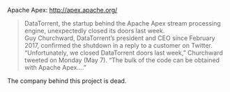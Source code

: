 Apache Apex: http://apex.apache.org/

> DataTorrent, the startup behind the Apache Apex stream processing engine, unexpectedly closed its doors last week.  
> Guy Churchward, DataTorrent’s president and CEO since February 2017, confirmed the shutdown in a reply to a customer on Twitter.
> “Unfortunately, we closed DataTorrent doors last week,” Churchward tweeted on Monday (May 7). “The bulk of the code can be obtained with Apache Apex….”

The company behind this project is dead.

